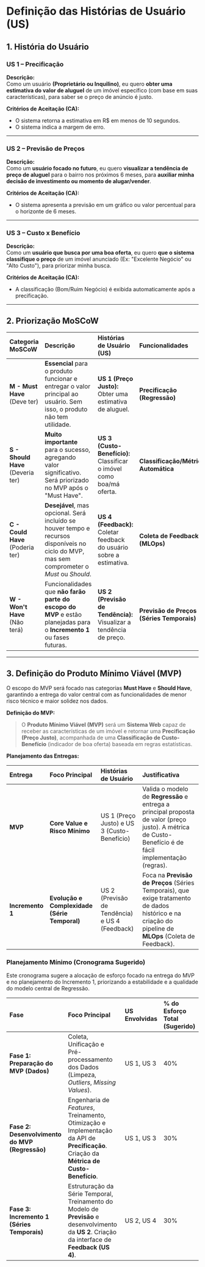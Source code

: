 # Definição das Histórias de Usuário (US)

## 1. História do Usuário

### **US 1 – Precificação**

**Descrição:**  
Como um usuário **(Proprietário ou Inquilino)**, eu quero **obter uma estimativa do valor de aluguel** de um imóvel específico (com base em suas características), para saber se o preço de anúncio é justo.  

**Critérios de Aceitação (CA):**  
- O sistema retorna a estimativa em R$ em menos de 10 segundos.  
- O sistema indica a margem de erro.  

---

### **US 2 – Previsão de Preços**

**Descrição:**  
Como um **usuário focado no futuro**, eu quero **visualizar a tendência de preço de aluguel** para o bairro nos próximos 6 meses, para **auxiliar minha decisão de investimento ou momento de alugar/vender**.  

**Critérios de Aceitação (CA):**  
- O sistema apresenta a previsão em um gráfico ou valor percentual para o horizonte de 6 meses.  

---

### **US 3 – Custo x Benefício**

**Descrição:**  
Como um **usuário que busca por uma boa oferta**, eu quero **que o sistema classifique o preço** de um imóvel anunciado (Ex: "Excelente Negócio" ou "Alto Custo"), para priorizar minha busca.  

**Critérios de Aceitação (CA):**  
- A classificação (Bom/Ruim Negócio) é exibida automaticamente após a precificação.  

---

## 2. Priorização MoSCoW


| Categoria MoSCoW | Descrição | Histórias de Usuário (US) | Funcionalidades |
| :--- | :--- | :--- | :--- |
| **M - Must Have** (Deve ter) | **Essencial** para o produto funcionar e entregar o valor principal ao usuário. Sem isso, o produto não tem utilidade. | **US 1 (Preço Justo):** Obter uma estimativa de aluguel. | **Precificação (Regressão)** |
| **S - Should Have** (Deveria ter) | **Muito importante** para o sucesso, agregando valor significativo. Será priorizado no MVP após o "Must Have". | **US 3 (Custo-Benefício):** Classificar o imóvel como boa/má oferta. | **Classificação/Métrica Automática** |
| **C - Could Have** (Poderia ter) | **Desejável**, mas opcional. Será incluído se houver tempo e recursos disponíveis no ciclo do MVP, mas sem comprometer o *Must* ou *Should*. | **US 4 (Feedback):** Coletar feedback do usuário sobre a estimativa. | **Coleta de Feedback (MLOps)** |
| **W - Won't Have** (Não terá) | Funcionalidades que **não farão parte do escopo do MVP** e estão planejadas para o **Incremento 1** ou fases futuras. | **US 2 (Previsão de Tendência):** Visualizar a tendência de preço. | **Previsão de Preços (Séries Temporais)** |

---

## 3. Definição do Produto Mínimo Viável (MVP)

O escopo do MVP será focado nas categorias **Must Have** e **Should Have**, garantindo a entrega do valor central com as funcionalidades de menor risco técnico e maior solidez nos dados.

**Definição do MVP:**

> O **Produto Mínimo Viável (MVP)** será um **Sistema Web** capaz de receber as características de um imóvel e retornar uma **Precificação (Preço Justo)**, acompanhada de uma **Classificação de Custo-Benefício** (indicador de boa oferta) baseada em regras estatísticas.

**Planejamento das Entregas:**

| Entrega | Foco Principal | Histórias de Usuário | Justificativa |
| :--- | :--- | :--- | :--- |
| **MVP** | **Core Value e Risco Mínimo** | US 1 (Preço Justo) e US 3 (Custo-Benefício) | Valida o modelo de **Regressão** e entrega a principal proposta de valor (preço justo). A métrica de Custo-Benefício é de fácil implementação (regras). |
| **Incremento 1** | **Evolução e Complexidade (Série Temporal)** | US 2 (Previsão de Tendência) e US 4 (Feedback) | Foca na **Previsão de Preços** (Séries Temporais), que exige tratamento de dados histórico e na criação do pipeline de **MLOps** (Coleta de Feedback). |

### Planejamento Mínimo (Cronograma Sugerido)

Este cronograma sugere a alocação de esforço focado na entrega do MVP e no planejamento do Incremento 1, priorizando a estabilidade e a qualidade do modelo central de Regressão.

| Fase | Foco Principal | US Envolvidas | % do Esforço Total (Sugerido) |
| :--- | :--- | :--- | :--- |
| **Fase 1: Preparação do MVP (Dados)** | Coleta, Unificação e Pré-processamento dos Dados (Limpeza, *Outliers*, *Missing Values*). | US 1, US 3 | 40% |
| **Fase 2: Desenvolvimento do MVP (Regressão)** | Engenharia de *Features*, Treinamento, Otimização e Implementação da API de **Precificação**. Criação da **Métrica de Custo-Benefício**. | US 1, US 3 | 30% |
| **Fase 3: Incremento 1 (Séries Temporais)** | Estruturação da Série Temporal, Treinamento do Modelo de **Previsão** e desenvolvimento da **US 2**. Criação da interface de **Feedback (US 4)**. | US 2, US 4 | 30% |

